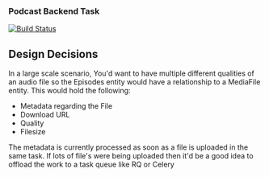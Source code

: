 ### Podcast Backend Task
[![Build Status](https://travis-ci.org/ahmedbodi/PodcastBackend.svg?branch=master)](https://travis-ci.org/ahmedbodi/PodcastBackend)

## Design Decisions
In a large scale scenario, You'd want to have multiple different qualities of an audio file so the Episodes entity would have a relationship to a MediaFile entity.
This would hold the following:
 - Metadata regarding the File
 - Download URL
 - Quality
 - Filesize

The metadata is currently processed as soon as a file is uploaded in the same task.
If lots of file's were being uploaded then it'd be a good idea to offload the work to a task queue like RQ or Celery

